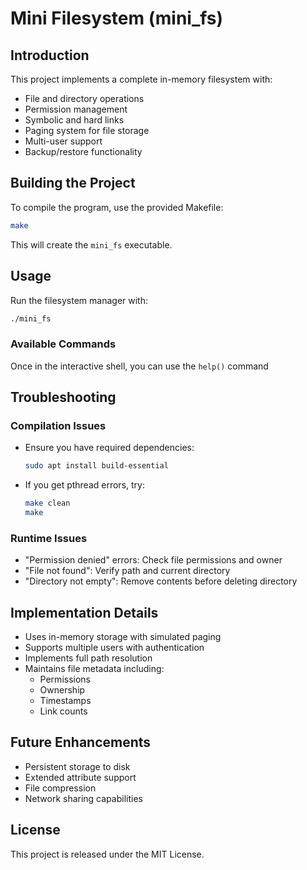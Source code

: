 # Mini Filesystem (mini_fs)

## Introduction

This project implements a complete in-memory filesystem with:
- File and directory operations
- Permission management
- Symbolic and hard links
- Paging system for file storage
- Multi-user support
- Backup/restore functionality

## Building the Project

To compile the program, use the provided Makefile:

```bash
make
```

This will create the `mini_fs` executable.

## Usage

Run the filesystem manager with:

```bash
./mini_fs
```

### Available Commands

Once in the interactive shell, you can use the ```help()``` command


## Troubleshooting

### Compilation Issues
- Ensure you have required dependencies:
  ```bash
  sudo apt install build-essential
  ```
- If you get pthread errors, try:
  ```bash
  make clean
  make
  ```

### Runtime Issues
- "Permission denied" errors: Check file permissions and owner
- "File not found": Verify path and current directory
- "Directory not empty": Remove contents before deleting directory

## Implementation Details

- Uses in-memory storage with simulated paging
- Supports multiple users with authentication
- Implements full path resolution
- Maintains file metadata including:
  - Permissions
  - Ownership
  - Timestamps
  - Link counts

## Future Enhancements

- Persistent storage to disk
- Extended attribute support
- File compression
- Network sharing capabilities

## License

This project is released under the MIT License.
